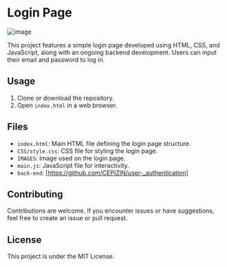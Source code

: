 
# Login Page 

![image](https://github.com/CEPIZIN/login_page/assets/116749645/3023d6a7-b29c-4bf5-911a-bc0e33afb577)

This project features a simple login page developed using HTML, CSS, and JavaScript, along with an ongoing backend development. Users can input their email and password to log in.

## Usage

1. Clone or download the repository.
2. Open `index.html` in a web browser.

## Files

- `index.html`: Main HTML file defining the login page structure.
- `CSS/style.css`: CSS file for styling the login page.
- `IMAGES`: Image used on the login page.
- `main.js`: JavaScript file for interactivity.
- `back-end`: [https://github.com/CEPIZIN/user-_authentication]

## Contributing

Contributions are welcome. If you encounter issues or have suggestions, feel free to create an issue or pull request.

## License

This project is under the MIT License.
